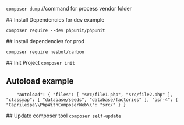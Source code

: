 `composer dump` //command for process vendor folder

## Install Dependencies for dev example

`composer require --dev phpunit/phpunit`

## Install dependencies for prod

`composer require nesbot/carbon`

## Init Project
`composer init`

## Autoload example

`    "autoload": {
         "files": [
             "src/file1.php",
             "src/file2.php"
         ],
         "classmap": [
             "database/seeds",
             "database/factories"
         ],
        "psr-4": {
            "Caprilespe\\PhpWithComposerWeb\\": "src/"
        }
    }`

## Update composer tool
`composer self-update`